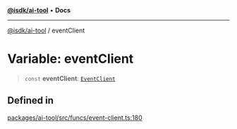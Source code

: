[**@isdk/ai-tool**](../README.md) • **Docs**

***

[@isdk/ai-tool](../globals.md) / eventClient

# Variable: eventClient

> `const` **eventClient**: [`EventClient`](../classes/EventClient.md)

## Defined in

[packages/ai-tool/src/funcs/event-client.ts:180](https://github.com/isdk/ai-tool.js/blob/e324043799402aa2caa41711a9168487ab85c166/src/funcs/event-client.ts#L180)
